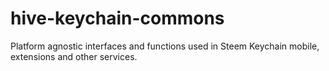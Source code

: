 # hive-keychain-commons

Platform agnostic interfaces and functions used in Steem Keychain mobile, extensions and other services.
